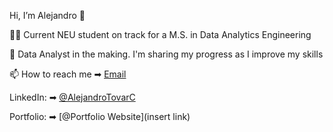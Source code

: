 Hi, I’m Alejandro 👋

👨‍🎓 Current NEU student on track for a M.S. in Data Analytics Engineering

🌱 Data Analyst in the making. I'm sharing my progress as I improve my skills

📫 How to reach me  ➡︎ [Email](alejandrotovarcastillo@outlook.com)

LinkedIn:  ➡︎ [@AlejandroTovarC](https://www.linkedin.com/in/alejandro-tovar-castillo/)

Portfolio:  ➡︎ [@Portfolio Website](insert link)

<!---
AlejandroTovarC/AlejandroTovarC is a ✨ special ✨ repository because its `README.md` (this file) appears on your GitHub profile.
You can click the Preview link to take a look at your changes.
--->
